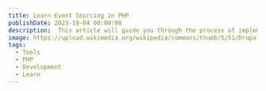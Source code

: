 ```yaml
---
title: Learn Event Sourcing in PHP
publishDate: 2023-19-04 00:00:00
description:  This article will guide you through the process of implementing event sourcing in PHP, from setting up the infrastructure to handling events and storing data.
image: https://upload.wikimedia.org/wikipedia/commons/thumb/5/51/Drupal_logo_-_gray.png/640px-Drupal_logo_-_gray.png
tags:
  - Tools
  - PHP
  - Development
  - Learn
---
```



